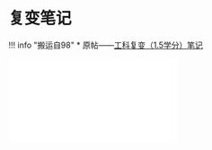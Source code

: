 # 复变笔记

!!! info "搬运自98"
    * 原帖——[工科复变（1.5学分）笔记](https://www.cc98.org/topic/5792757)

<object data="复变复习笔记.pdf" type="application/pdf" width="100%" height="800">
    <embed src="复变复习笔记.pdf" type="application/pdf" />
</object>